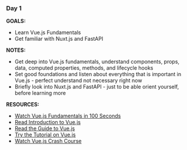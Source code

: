 ### Day 1

**GOALS:**
- Learn Vue.js Fundamentals
- Get familiar with Nuxt.js and FastAPI

**NOTES:**
- Get deep into Vue.js fundamentals, understand components, props, data, computed properties, methods, and lifecycle hooks
- Set good foundations and listen about everything that is important in Vue.js - perfect understand not necessary right now
- Briefly look into Nuxt.js and FastAPI - just to be able orient yourself, before learning more

**RESOURCES:**
- [Watch Vue.js Fundamentals in 100 Seconds](https://www.youtube.com/watch?v=nhBVL41-_Cw)
- [Read Introduction to Vue.js](https://vuejs.org/guide/introduction.html)
- [Read the Guide to Vue.js](https://vuejs.org/guide/essentials/application.html)
- [Try the Tutorial on Vue.js](https://vuejs.org/tutorial/#step-1)
- [Watch Vue.js Crash Course](https://www.youtube.com/watch?v=qZXt1Aom3Cs)

